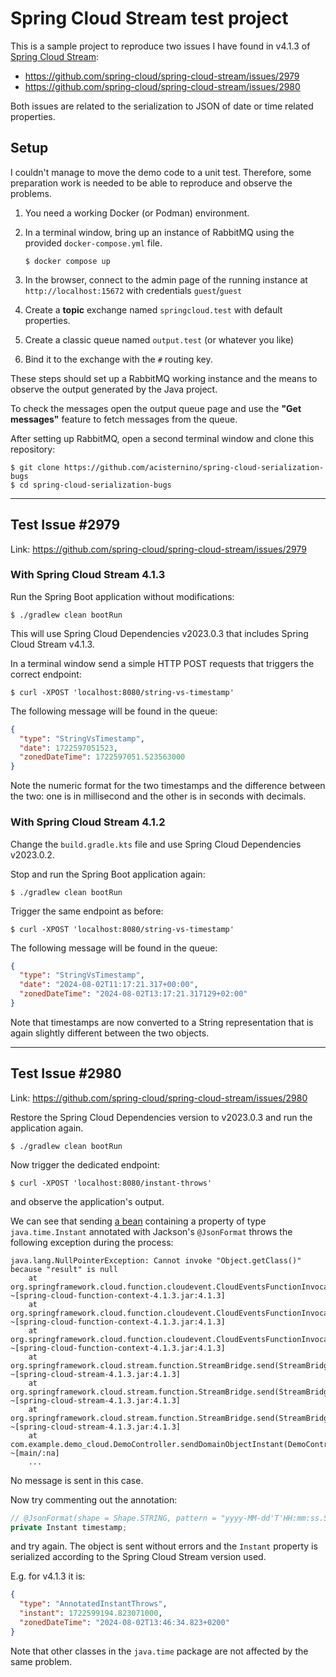 # Spring Cloud Stream test project

This is a sample project to reproduce two issues I have found in v4.1.3 of
[Spring Cloud Stream](https://github.com/spring-cloud/spring-cloud-stream):

- https://github.com/spring-cloud/spring-cloud-stream/issues/2979
- https://github.com/spring-cloud/spring-cloud-stream/issues/2980

Both issues are related to the serialization to JSON of date or time
related properties.

## Setup

I couldn't manage to move the demo code to a unit test. Therefore, some
preparation work is needed to be able to reproduce and observe the
problems.

1. You need a working Docker (or Podman) environment.
2. In a terminal window, bring up an instance of RabbitMQ using the
   provided `docker-compose.yml` file.

   ```shell
   $ docker compose up
   ```

3. In the browser, connect to the admin page of the running instance at
   `http://localhost:15672` with credentials `guest`/`guest`
4. Create a **topic** exchange named `springcloud.test` with default
   properties.
5. Create a classic queue named `output.test` (or whatever you like)
6. Bind it to the exchange with the `#` routing key.

These steps should set up a RabbitMQ working instance and the means to
observe the output generated by the Java project.

To check the messages open the output queue page and use the **"Get
messages"** feature to fetch messages from the queue.

After setting up RabbitMQ, open a second terminal window and clone this
repository:

```shell
$ git clone https://github.com/acisternino/spring-cloud-serialization-bugs
$ cd spring-cloud-serialization-bugs
```
---

## Test Issue #2979

Link: https://github.com/spring-cloud/spring-cloud-stream/issues/2979

### With Spring Cloud Stream 4.1.3

Run the Spring Boot application without modifications:

```shell
$ ./gradlew clean bootRun
```

This will use Spring Cloud Dependencies v2023.0.3 that includes Spring
Cloud Stream v4.1.3.

In a terminal window send a simple HTTP POST requests that triggers the
correct endpoint:

```shell
$ curl -XPOST 'localhost:8080/string-vs-timestamp'
```

The following message will be found in the queue:

```json
{
  "type": "StringVsTimestamp",
  "date": 1722597051523,
  "zonedDateTime": 1722597051.523563000
}
```

Note the numeric format for the two timestamps and the difference between
the two: one is in millisecond and the other is in seconds with decimals.

### With Spring Cloud Stream 4.1.2

Change the `build.gradle.kts` file and use Spring Cloud Dependencies
v2023.0.2.

Stop and run the Spring Boot application again:

```shell
$ ./gradlew clean bootRun
```

Trigger the same endpoint as before:

```shell
$ curl -XPOST 'localhost:8080/string-vs-timestamp'
```

The following message will be found in the queue:

```json
{
  "type": "StringVsTimestamp",
  "date": "2024-08-02T11:17:21.317+00:00",
  "zonedDateTime": "2024-08-02T13:17:21.317129+02:00"
}
```

Note that timestamps are now converted to a String representation that is
again slightly different between the two objects.

---

## Test Issue #2980

Link: https://github.com/spring-cloud/spring-cloud-stream/issues/2980

Restore the Spring Cloud Dependencies version to v2023.0.3 and run the
application again.

```shell
$ ./gradlew clean bootRun
```

Now trigger the dedicated endpoint:

```shell
$ curl -XPOST 'localhost:8080/instant-throws'
```

and observe the application's output.

We can see that sending [a bean](./src/main/java/com/example/demo_cloud/domain/AnnotatedInstantThrows.java)
containing a property of type `java.time.Instant` annotated with Jackson's
`@JsonFormat` throws the following exception during the process:

```
java.lang.NullPointerException: Cannot invoke "Object.getClass()" because "result" is null
    at org.springframework.cloud.function.cloudevent.CloudEventsFunctionInvocationHelper.doPostProcessResult(CloudEventsFunctionInvocationHelper.java:138) ~[spring-cloud-function-context-4.1.3.jar:4.1.3]
    at org.springframework.cloud.function.cloudevent.CloudEventsFunctionInvocationHelper.postProcessResult(CloudEventsFunctionInvocationHelper.java:114) ~[spring-cloud-function-context-4.1.3.jar:4.1.3]
    at org.springframework.cloud.function.cloudevent.CloudEventsFunctionInvocationHelper.postProcessResult(CloudEventsFunctionInvocationHelper.java:48) ~[spring-cloud-function-context-4.1.3.jar:4.1.3]
    at org.springframework.cloud.stream.function.StreamBridge.send(StreamBridge.java:214) ~[spring-cloud-stream-4.1.3.jar:4.1.3]
    at org.springframework.cloud.stream.function.StreamBridge.send(StreamBridge.java:168) ~[spring-cloud-stream-4.1.3.jar:4.1.3]
    at org.springframework.cloud.stream.function.StreamBridge.send(StreamBridge.java:163) ~[spring-cloud-stream-4.1.3.jar:4.1.3]
    at com.example.demo_cloud.DemoController.sendDomainObjectInstant(DemoController.java:54) ~[main/:na]
    ...
```

No message is sent in this case.

Now try commenting out the annotation:

```java
// @JsonFormat(shape = Shape.STRING, pattern = "yyyy-MM-dd'T'HH:mm:ss.SSSZ")
private Instant timestamp;
```

and try again. The object is sent without errors and the `Instant` property
is serialized according to the Spring Cloud Stream version used.

E.g. for v4.1.3 it is:

```json
{
  "type": "AnnotatedInstantThrows",
  "instant": 1722599194.823071000,
  "zonedDateTime": "2024-08-02T13:46:34.823+0200"
}
```

Note that other classes in the `java.time` package are not affected
by the same problem.
